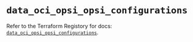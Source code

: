 # `data_oci_opsi_opsi_configurations`

Refer to the Terraform Registory for docs: [`data_oci_opsi_opsi_configurations`](https://registry.terraform.io/providers/oracle/oci/6.18.0/docs/data-sources/opsi_opsi_configurations).

